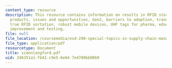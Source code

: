 ```yaml
---
content_type: resource
description: This resource contains information on results in RFID stores, tagged
  products, issues and opportunities, Gen2, barriers to adoption, transformational,
  true RFID sortation, robust mobile devices, UHF tags for pharma, education, quality
  improvement and testing.
file: null
file_location: /coursemedia/esd-290-special-topics-in-supply-chain-management-spring-2005/2d6351a1fb41c9e56e647e4780bb00b9_simonlangford.pdf
file_type: application/pdf
resourcetype: Document
title: simonlangford.pdf
uid: 2d6351a1-fb41-c9e5-6e64-7e4780bb00b9
---
```

